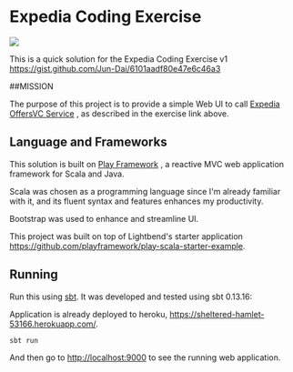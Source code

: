 # Expedia Coding Exercise 

[<img src="https://img.shields.io/travis/mohammadqandeel/expedia-coding-exercise.svg"/>](https://travis-ci.org/mohammadqandeel/expedia-coding-exercise)

This is a quick solution for the Expedia Coding Exercise v1 <https://gist.github.com/Jun-Dai/6101aadf80e47e6c46a3>

##MISSION

The purpose of this project is to provide a simple Web UI to call [Expedia OffersVC Service](https://offersvc.expedia.com/offers/v2/getOffers) , as described in the exercise link above.  

## Language and Frameworks

This solution is built on [Play Framework](https://www.playframework.com/) , a reactive MVC web application framework for Scala and Java.

Scala was chosen as a programming language since I'm already familiar with it, and its fluent syntax and features enhances my productivity.

Bootstrap was used to enhance and streamline UI.

This project was built on top of Lightbend's starter application <https://github.com/playframework/play-scala-starter-example>.

## Running

Run this using [sbt](http://www.scala-sbt.org/).  It was developed and tested using sbt 0.13.16:

Application is already deployed to heroku, <https://sheltered-hamlet-53166.herokuapp.com/>.
```bash
sbt run
```

And then go to <http://localhost:9000> to see the running web application.
